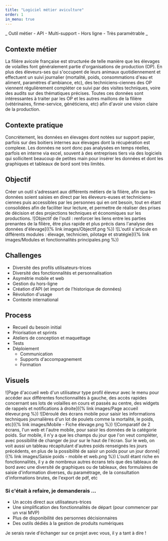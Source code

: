 ```yaml
---
title: "Logiciel métier aviculture"
order: 1
in_menu: true
---
```

_ Outil métier - API - Multi-support - Hors ligne - Très paramétrable _

## Contexte métier

La filière avicole française est structurée de telle manière que les élevages de volailles font généralement partie d'organisations de production (OP). En plus des éleveurs-ses qui s'occupent de leurs animaux quotidiennement et effectuent un suivi journalier (mortalité, poids, consommations d'eau et aliment, paramètres d'ambiance, etc), des techniciens-ciennes des OP viennent régulièrement compléter ce suivi par des visites techniques, voire des audits sur des thématiques précises.
Toutes ces données sont intéressantes à traiter par les OP et les autres maillons de la filière (vétérinaires, firme-service, généticiens, etc) afin d'avoir une vision claire de la production.

## Contexte pratique

Concrètement, les données en élevages dont notées sur support papier, parfois sur des boitiers internes aux élevages dont la récupération est complexe. Les données ne sont donc pas analysées en temps réelles, parfois en interne via excel, souvent à des entreprises tiers via des logiciels qui sollicitent beaucoup de petites main pour insérer les données et dont les graphiques et tableaux de bord sont très limités.

## Objectif

Créer un outil s'adressant aux différents métiers de la filière, afin que les données soient saisies en direct par les éleveurs-euses et techniciens-ciennes puis accessibles par les personnes qui en ont besoin, tout en étant consolidées afin de faciliter leur lecture, et permettre de réaliser des prises de décision et des projections techniques et économiques sur les productions.
![Objectif de l'outil : renforcer les liens entre les parties prenantes de la filière, être plus rapide et plus précis dans l'analyse des données d'élevage]({% link images/Objectif.png %})
![L'outil s'articule en différents modules : élevage, technicien, pilotage et stratégie]({% link images/Modules et fonctionnalités principales.png %})

## Challenges

- Diversité des profils utilisateurs-trices  
- Diversité des fonctionnalités et personnalisation  
- Asymétrie mobile et web  
- Gestion du hors-ligne  
- Création d'API (et import de l'historique de données)  
- Révolution d'usage  
- Contexte international 


## Process
- Recueil du besoin initial
- Priorisation et sprints
- Ateliers de conception et maquettage
- Tests
- Déploiement
  - Communication
  - Supports d'accompagnement
  - Formation

## Visuels
![Page d'accueil web d'un utilisateur type profil éleveur avec le menu pour accéder aux différentes fonctionnalités à gauche, des accès rapides concernant ses lots de volailles en cours et passés au centre, des widgets de rappels et notifications à droite]({% link images/Page accueil éleveur.png %})
![Déroulé des écrans mobile pour saisir les informations techniques journalières d'un lot de poulets comme la mortalité, le poids, etc]({% link images/Mobile - Fiche élevage.png %})
![Comparatif de 2 écrans, l'un web et l'autre mobile, pour saisir les données de la catégorie poids. Sur mobile, il n'y a que les champs du jour que l'on veut compléter, avec possibilité de changer de jour sur le haut de l'écran. Sur le web, on voit aussi un tableau récapitulant d'autres poids renseignés les jours précédents, en plus de la possibilité de saisir un poids pour un jour donné]({% link images/Saisie poids - mobile et web.png %})
L'outil étant riche en fonctionnalités, il y a de nombreux autres écrans tels que des tableaux de bord avec une diversité de graphiques ou de tableaux, des formulaires de saisie d'information diverses, du paramétrage, de la consultation d'informations brutes, de l'export de pdf, etc

### Si c'était à refaire, je demanderais ...
- Un accès direct aux utilisateurs-trices
- Une simplification des fonctionnalités de départ (pour commencer par un vrai MVP)
- Plus de disponibilité des personnes décisionnaires
- Des outils dédiés à la gestion de produits numériques

Je serais ravie d'échanger sur ce projet avec vous, il y a tant à dire ! 